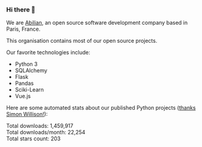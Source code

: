 ### Hi there 👋

We are [Abilian](https://abilian.com/), an open source software development company based in Paris, France.

This organisation contains most of our open source projects.

Our favorite technologies include:

- Python 3
- SQLAlchemy
- Flask
- Pandas
- Sciki-Learn
- Vue.js

Here are some automated stats about our published Python projects
([thanks Simon Willison!][sw-post]):

<!--marker-->
Total downloads: 1,459,917<br>
Total downloads/month: 22,254<br>
Total stars count: 203
<!--end-->

[sw-post]: https://simonwillison.net/2020/Jul/10/self-updating-profile-readme/
